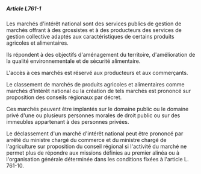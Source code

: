 ##### Article L761-1

Les marchés d'intérêt national sont des services publics de gestion de marchés offrant à des grossistes et à des producteurs des services de gestion collective adaptés aux caractéristiques de certains produits agricoles et alimentaires.

Ils répondent à des objectifs d'aménagement du territoire, d'amélioration de la qualité environnementale et de sécurité alimentaire.

L'accès à ces marchés est réservé aux producteurs et aux commerçants.

Le classement de marchés de produits agricoles et alimentaires comme marchés d'intérêt national ou la création de tels marchés est prononcé sur proposition des conseils régionaux par décret.

Ces marchés peuvent être implantés sur le domaine public ou le domaine privé d'une ou plusieurs personnes morales de droit public ou sur des immeubles appartenant à des personnes privées.

Le déclassement d'un marché d'intérêt national peut être prononcé par arrêté du ministre chargé du commerce et du ministre chargé de l'agriculture sur proposition du conseil régional si l'activité du marché ne permet plus de répondre aux missions définies au premier alinéa ou à l'organisation générale déterminée dans les conditions fixées à l'article L. 761-10.

